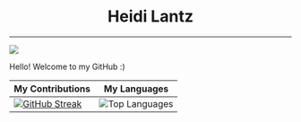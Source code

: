 # <div align="center"> Heidi Lantz </div>
---

![](https://komarev.com/ghpvc/?username=hlan22&color=green)

Hello! Welcome to my GitHub :)
<!--
I am in my last year studying at UBC in Canada! I am a Statistics major with a minor in Data Science (BSc). 

I spent my past summer doing statistical undergraduate research on weather extremes, which is what inspired me to properly set up my github. A lot of my projects are in development and therefore are private, but I hope to show a lot of them in the future on here! 

Feel free to reach out and say hi!
-->
| My Contributions | My Languages |
|--------------|------------------|
| [![GitHub Streak](https://github-readme-streak-stats.herokuapp.com?user=hlan22&theme=blue-green&hide_border=true&card_width=500)](https://git.io/streak-stats) | ![Top Languages](https://github-readme-stats.vercel.app/api/top-langs/?username=hlan22&layout=compact&theme=onedark) |




<!--
SCRAPS:
![GitHub stats](https://github-readme-stats.vercel.app/api?username=hlan22&show_icons=true&count_private=true)  

Do this one if streak doesn't recover:
[![GitHub Streak](https://github-readme-streak-stats.herokuapp.com?user=hlan22&theme=blue-green&hide_border=true&exclude_days=Sun%2CSat)](https://git.io/streak-stats)
Because realistically I shouldn't be expected to do work on the weekends anyways.

**hlan22/hlan22** is a ✨ _special_ ✨ repository because its `README.md` (this file) appears on your GitHub profile.
Here are some ideas to get you started:

- 🔭 I’m currently working on ...
- 🌱 I’m currently learning ...
- 👯 I’m looking to collaborate on ...
- 🤔 I’m looking for help with ...
- 💬 Ask me about ...
- 📫 How to reach me: ...
- 😄 Pronouns: ...
- ⚡ Fun fact: ...
-->
